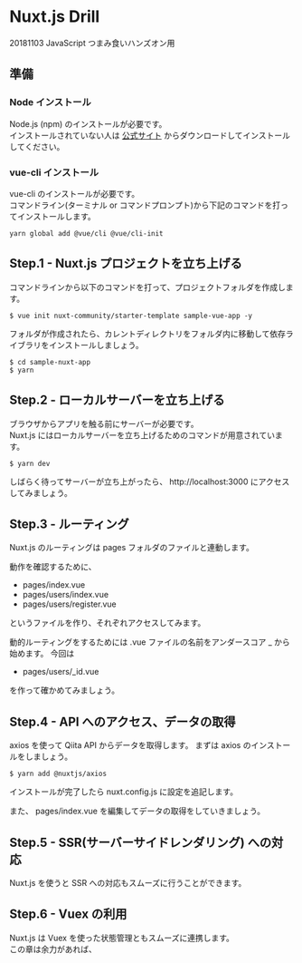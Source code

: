 # Nuxt.js Drill

20181103 JavaScript つまみ食いハンズオン用

## 準備

### Node インストール

Node.js (npm) のインストールが必要です。  
インストールされていない人は [公式サイト](https://nodejs.org/ja/) からダウンロードしてインストールしてください。

### vue-cli インストール

vue-cli のインストールが必要です。  
コマンドライン(ターミナル or コマンドプロンプト)から下記のコマンドを打ってインストールします。

```
yarn global add @vue/cli @vue/cli-init
```

## Step.1 - Nuxt.js プロジェクトを立ち上げる


コマンドラインから以下のコマンドを打って、プロジェクトフォルダを作成します。

```
$ vue init nuxt-community/starter-template sample-vue-app -y
```

フォルダが作成されたら、カレントディレクトリをフォルダ内に移動して依存ライブラリをインストールしましょう。

```
$ cd sample-nuxt-app
$ yarn
```

## Step.2 - ローカルサーバーを立ち上げる


ブラウザからアプリを触る前にサーバーが必要です。  
Nuxt.js にはローカルサーバーを立ち上げるためのコマンドが用意されています。

```
$ yarn dev
```

しばらく待ってサーバーが立ち上がったら、 http://localhost:3000 にアクセスしてみましょう。


## Step.3 - ルーティング


Nuxt.js のルーティングは pages フォルダのファイルと連動します。


動作を確認するために、

- pages/index.vue
- pages/users/index.vue
- pages/users/register.vue

というファイルを作り、それぞれアクセスしてみます。


動的ルーティングをするためには .vue ファイルの名前をアンダースコア _ から始めます。
今回は

- pages/users/_id.vue

を作って確かめてみましょう。


## Step.4 - API へのアクセス、データの取得


axios を使って Qiita API からデータを取得します。
まずは axios のインストールをしましょう。

```
$ yarn add @nuxtjs/axios
```

インストールが完了したら nuxt.config.js に設定を追記します。

また、 pages/index.vue を編集してデータの取得をしていきましょう。

## Step.5 - SSR(サーバーサイドレンダリング) への対応

Nuxt.js を使うと SSR への対応もスムーズに行うことができます。

## Step.6 - Vuex の利用

Nuxt.js は Vuex を使った状態管理ともスムーズに連携します。  
この章は余力があれば、
